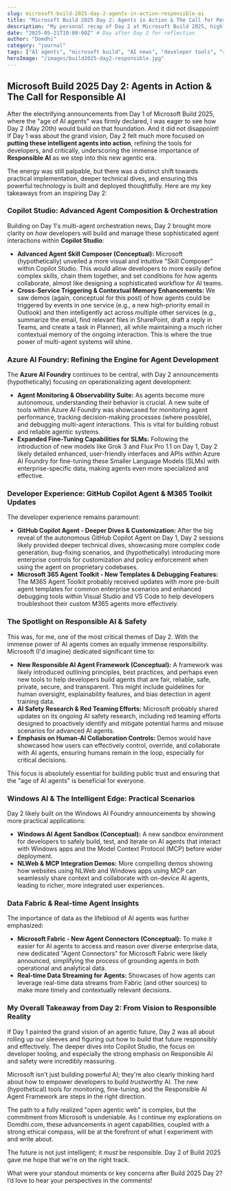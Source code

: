 ```yaml
---
slug: microsoft-build-2025-day-2-agents-in-action-responsible-ai
title: "Microsoft Build 2025 Day 2: Agents in Action & The Call for Responsible AI"
description: "My personal recap of Day 2 at Microsoft Build 2025, highlighting deeper dives into agent capabilities, new developer tools, and a crucial focus on Responsible AI."
date: "2025-05-21T10:00:00Z" # Day after Day 2 for reflection
author: "Domdhi"
category: "journal"
tags: ["AI agents", "microsoft build", "AI news", "developer tools", "responsible AI", "azure AI", "AI ethics"]
heroImage: "/images/build2025-day2-responsible.jpg"
---
```

## Microsoft Build 2025 Day 2: Agents in Action & The Call for Responsible AI

After the electrifying announcements from Day 1 of Microsoft Build 2025, where the "age of AI agents" was firmly declared, I was eager to see how Day 2 (May 20th) would build on that foundation. And it did not disappoint! If Day 1 was about the grand vision, Day 2 felt much more focused on **putting these intelligent agents into action**, refining the tools for developers, and critically, underscoring the immense importance of **Responsible AI** as we step into this new agentic era.

The energy was still palpable, but there was a distinct shift towards practical implementation, deeper technical dives, and ensuring this powerful technology is built and deployed thoughtfully. Here are my key takeaways from an inspiring Day 2:

### Copilot Studio: Advanced Agent Composition & Orchestration

Building on Day 1's multi-agent orchestration news, Day 2 brought more clarity on *how* developers will build and manage these sophisticated agent interactions within **Copilot Studio**:

*   **Advanced Agent Skill Composer (Conceptual):** Microsoft (hypothetically) unveiled a more visual and intuitive "Skill Composer" within Copilot Studio. This would allow developers to more easily define complex skills, chain them together, and set conditions for how agents collaborate, almost like designing a sophisticated workflow for AI teams.
*   **Cross-Service Triggering & Contextual Memory Enhancements:** We saw demos (again, conceptual for this post) of how agents could be triggered by events in one service (e.g., a new high-priority email in Outlook) and then intelligently act across multiple other services (e.g., summarize the email, find relevant files in SharePoint, draft a reply in Teams, and create a task in Planner), all while maintaining a much richer contextual memory of the ongoing interaction. This is where the true power of multi-agent systems will shine.

### Azure AI Foundry: Refining the Engine for Agent Development

The **Azure AI Foundry** continues to be central, with Day 2 announcements (hypothetically) focusing on operationalizing agent development:

*   **Agent Monitoring & Observability Suite:** As agents become more autonomous, understanding their behavior is crucial. A new suite of tools within Azure AI Foundry was showcased for monitoring agent performance, tracking decision-making processes (where possible), and debugging multi-agent interactions. This is vital for building robust and reliable agentic systems.
*   **Expanded Fine-Tuning Capabilities for SLMs:** Following the introduction of new models like Grok 3 and Flux Pro 1.1 on Day 1, Day 2 likely detailed enhanced, user-friendly interfaces and APIs within Azure AI Foundry for fine-tuning these Smaller Language Models (SLMs) with enterprise-specific data, making agents even more specialized and effective.

### Developer Experience: GitHub Copilot Agent & M365 Toolkit Updates

The developer experience remains paramount:

*   **GitHub Copilot Agent - Deeper Dives & Customization:** After the big reveal of the autonomous GitHub Copilot Agent on Day 1, Day 2 sessions likely provided deeper technical dives, showcasing more complex code generation, bug-fixing scenarios, and (hypothetically) introducing more enterprise controls for customization and policy enforcement when using the agent on proprietary codebases.
*   **Microsoft 365 Agent Toolkit - New Templates & Debugging Features:** The M365 Agent Toolkit probably received updates with more pre-built agent templates for common enterprise scenarios and enhanced debugging tools within Visual Studio and VS Code to help developers troubleshoot their custom M365 agents more effectively.

### The Spotlight on Responsible AI & Safety

This was, for me, one of the most critical themes of Day 2. With the immense power of AI agents comes an equally immense responsibility. Microsoft (I'd imagine) dedicated significant time to:

*   **New Responsible AI Agent Framework (Conceptual):** A framework was likely introduced outlining principles, best practices, and perhaps even new tools to help developers build agents that are fair, reliable, safe, private, secure, and transparent. This might include guidelines for human oversight, explainability features, and bias detection in agent training data.
*   **AI Safety Research & Red Teaming Efforts:** Microsoft probably shared updates on its ongoing AI safety research, including red teaming efforts designed to proactively identify and mitigate potential harms and misuse scenarios for advanced AI agents.
*   **Emphasis on Human-AI Collaboration Controls:** Demos would have showcased how users can effectively control, override, and collaborate with AI agents, ensuring humans remain in the loop, especially for critical decisions.

This focus is absolutely essential for building public trust and ensuring that the "age of AI agents" is beneficial for everyone.

### Windows AI & The Intelligent Edge: Practical Scenarios

Day 2 likely built on the Windows AI Foundry announcements by showing more practical applications:

*   **Windows AI Agent Sandbox (Conceptual):** A new sandbox environment for developers to safely build, test, and iterate on AI agents that interact with Windows apps and the Model Context Protocol (MCP) before wider deployment.
*   **NLWeb & MCP Integration Demos:** More compelling demos showing how websites using NLWeb and Windows apps using MCP can seamlessly share context and collaborate with on-device AI agents, leading to richer, more integrated user experiences.

### Data Fabric & Real-time Agent Insights

The importance of data as the lifeblood of AI agents was further emphasized:

*   **Microsoft Fabric - New Agent Connectors (Conceptual):** To make it easier for AI agents to access and reason over diverse enterprise data, new dedicated "Agent Connectors" for Microsoft Fabric were likely announced, simplifying the process of grounding agents in both operational and analytical data.
*   **Real-time Data Streaming for Agents:** Showcases of how agents can leverage real-time data streams from Fabric (and other sources) to make more timely and contextually relevant decisions.

### My Overall Takeaway from Day 2: From Vision to Responsible Reality

If Day 1 painted the grand vision of an agentic future, Day 2 was all about rolling up our sleeves and figuring out how to build that future responsibly and effectively. The deeper dives into Copilot Studio, the focus on developer tooling, and especially the strong emphasis on Responsible AI and safety were incredibly reassuring.

Microsoft isn't just building powerful AI; they're also clearly thinking hard about how to empower developers to build *trustworthy* AI. The new (hypothetical) tools for monitoring, fine-tuning, and the Responsible AI Agent Framework are steps in the right direction.

The path to a fully realized "open agentic web" is complex, but the commitment from Microsoft is undeniable. As I continue my explorations on Domdhi.com, these advancements in agent capabilities, coupled with a strong ethical compass, will be at the forefront of what I experiment with and write about.

The future is not just intelligent; it *must* be responsible. Day 2 of Build 2025 gave me hope that we're on the right track.

What were your standout moments or key concerns after Build 2025 Day 2? I’d love to hear your perspectives in the comments!